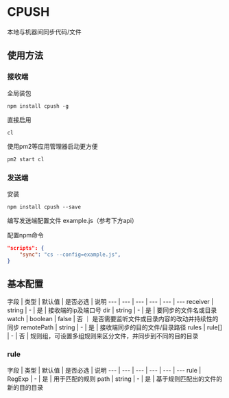 # CPUSH
本地与机器间同步代码/文件

## 使用方法

### 接收端

全局装包
```shell
npm install cpush -g
```
直接启用
```shell
cl
```
使用pm2等应用管理器启动更方便
```shell
pm2 start cl
```

### 发送端

安装
```shell
npm install cpush --save
```

编写发送端配置文件 example.js（参考下方api）

配置npm命令
```json
"scripts": {
    "sync": "cs --config=example.js",
}
```

## 基本配置
字段 | 类型 | 默认值 | 是否必选 | 说明
--- | --- | --- | --- | --- | ---
receiver | string | - | 是 | 接收端的ip及端口号
dir | string | - | 是 | 要同步的文件名或目录
watch | boolean | false | 否 ｜ 是否需要监听文件或目录内容的改动并持续性的同步
remotePath | string | - | 是 | 接收端同步的目的文件/目录路径
rules | rule[] | - | 否 | 规则组，可设置多组规则来区分文件，并同步到不同的目的目录

### rule
字段 | 类型 | 默认值 | 是否必选 | 说明
--- | --- | --- | --- | --- | ---
rule | RegExp | - | 是 | 用于匹配的规则
path | string | - | 是 | 基于规则匹配出的文件的新的目的目录
